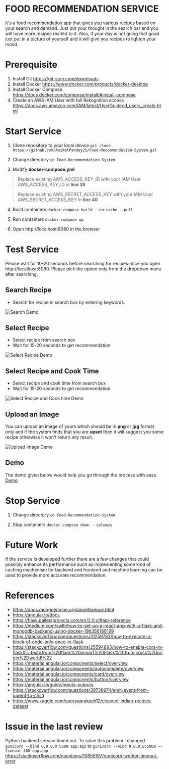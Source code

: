# FOOD RECOMMENDATION SERVICE
It's a food recommendation app that gives you various recipes based on your search and demand. Just put your thought in the search bar and you will have more recipes realted to it. Also, if your day is not going that good just put in a picture of yourself and it will give you recipes to lighten your mood.

# Prerequisite
1. Install Git https://git-scm.com/downloads
2. Install Docker https://www.docker.com/products/docker-desktop
3. Install Docker Compose https://docs.docker.com/compose/install/#install-compose
4. Create an AWS IAM User with full Rekognition access https://docs.aws.amazon.com/IAM/latest/UserGuide/id_users_create.html

# Start Service
1. Clone repository to your local device
`git clone https://github.com/AniketPandey25/Food-Recommendation-System.git`

2. Change directory
`cd Food-Recommendation-System`

3. Modify **docker-compose.yml**  
>Replace existing AWS_ACCESS_KEY_ID with your IAM User AWS_ACCESS_KEY_ID in **line 39**  

>Replace existing AWS_SECRET_ACCESS_KEY with your IAM User AWS_SECRET_ACCESS_KEY in **line 40**  

4. Build containers
`docker-compose build --no-cache --pull`

5. Run containers
`docker-compose up`

6. Open http://localhost:8080 in the browser

# Test Service
Please wait for 10-20 seconds before searching for recipes once you open http://localhost:8080. Please pick the option only from the dropdown menu after searching.
## Search Recipe
- Search for recipe in search box by entering keywords.

![Search Demo](https://jtp-technical-project-bucket.s3.ap-south-1.amazonaws.com/images/search.png)
## Select Recipe
- Select recipe from search box
- Wait for 15-20 seconds to get recommendation

![Select Recipe Demo](https://jtp-technical-project-bucket.s3.ap-south-1.amazonaws.com/images/select_recipe.png)
## Select Recipe and Cook Time
- Select recipe and cook time from search box
- Wait for 15-20 seconds to get recommendation

![Select Recipe and Cook time Demo](https://jtp-technical-project-bucket.s3.ap-south-1.amazonaws.com/images/select_recipe_cooktime.png)
## Upload an Image
You can upload an image of yours which should be in **png** or **jpg** format only and if the system finds that you are **upset** then it will suggest you some recipe otherwise it won't return any result.

![Upload Image Demo](https://jtp-technical-project-bucket.s3.ap-south-1.amazonaws.com/images/upload_image.png)
## Demo
The demo given below would help you go through the process with ease.
[Demo](https://jtp-technical-project-bucket.s3.ap-south-1.amazonaws.com/videos/demo_functionality.mkv)

# Stop Service
1. Change directory
`cd Food-Recommendation-System`

2. Stop containers
`docker-compose down --volumes`

# Future Work
If the service is developed further there are a few changes that could possibly enhance its performance such as implementing some kind of caching machenism for backend and frontend and machine learning can be used to provide more accurate recommendation.

# References
- https://docs.mongoengine.org/apireference.html
- https://angular.io/docs
- https://flask.palletsprojects.com/en/2.0.x/#api-reference
- https://medium.com/swlh/how-to-set-up-a-react-app-with-a-flask-and-mongodb-backend-using-docker-19b356180199
- https://stackoverflow.com/questions/31259783/how-to-execute-a-block-of-code-only-once-in-flask
- https://stackoverflow.com/questions/25594893/how-to-enable-cors-in-flask#:~:text=from%20flask%20import%20Flask%20from,cross%2Dorigin%2Dworld!%22
- https://material.angular.io/components/select/overview
- https://material.angular.io/components/autocomplete/overview
- https://material.angular.io/components/card/overview
- https://material.angular.io/components/button/overview
- https://angular.io/guide/inputs-outputs
- https://stackoverflow.com/questions/39738974/emit-event-from-parent-to-child
- https://www.kaggle.com/sooryaprakash12/cleaned-indian-recipes-dataset

# Issue in the last review
 Python backend service timed out. To solve this problem I changed `gunicorn --bind 0.0.0.0:5000 app:app` to `gunicorn --bind 0.0.0.0:5000 --timeout 300 app:app` https://stackoverflow.com/questions/10855197/gunicorn-worker-timeout-error
